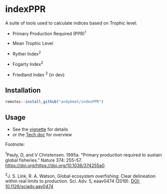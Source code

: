 # indexPPR

A suite of tools used to calculate indices based on Trophic level.

* Primary Production Required (PPR)<sup>1</sup>

* Mean Trophic Level 

* Ryther Index<sup>2</sup>

* Fogarty Index<sup>2</sup>

* Friedland Index <sup>2</sup> (in dev)

## Installation

``` r
remotes::install_github("andybeet/indexPPR")
```

## Usage

* See the [vignette](vignettes/indexPPR.knit.md) for details
* or the [Tech doc](https://noaa-edab.github.io/tech-doc/primary-production-required.html) for overview 


Footnote:

<sup>1</sup>Pauly, D, and V Christensen. 1995a. “Primary production required to sustain global fisheries.” Nature 374: 255–57. https://doi.org/https://doi.org/10.1038/374255a0.


<sup>2</sup>J. S. Link, R. A. Watson, Global ecosystem overfishing: Clear delineation within real limits to production. Sci. Adv. 5, eaav0474 (2019). [DOI: 10.1126/sciadv.aav0474](https://advances.sciencemag.org/content/5/6/eaav0474)
